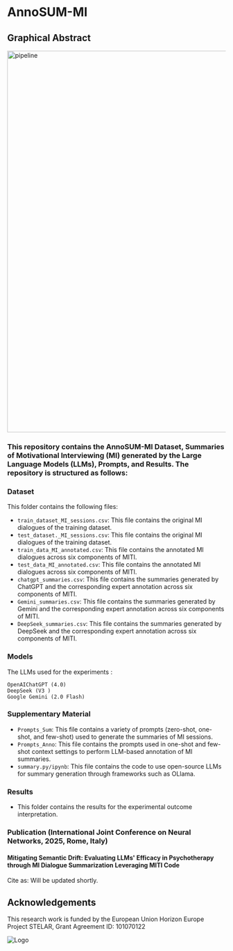 # AnnoSUM-MI

## Graphical Abstract
<img width="877" alt="pipeline" src="https://github.com/user-attachments/assets/4ffda257-53aa-4c91-8fd8-6a3490219f55" />


### This repository contains the AnnoSUM-MI Dataset, Summaries of Motivational Interviewing (MI) generated by the Large Language Models (LLMs), Prompts, and Results. The repository is structured as follows:

### Dataset
This folder contains the following files:
* `train_dataset_MI_sessions.csv`: This file contains the original MI dialogues of the training dataset.
* `test_dataset._MI_sessions.csv`: This file contains the original MI dialogues of the training dataset.
* `train_data_MI_annotated.csv`: This file contains the annotated MI dialogues across six components of MITI.
* `test_data_MI_annotated.csv`: This file contains the annotated MI dialogues across six components of MITI.
* `chatgpt_summaries.csv`: This file contains the summaries generated by ChatGPT and the corresponding expert annotation across six components of MITI. 
* `Gemini_summaries.csv`: This file contains the summaries generated by Gemini and the corresponding expert annotation across six components of MITI.
* `DeepSeek_summaries.csv`: This file contains the summaries generated by DeepSeek and the corresponding expert annotation across six components of MITI.

### Models
The LLMs used for the experiments : 
```
OpenAIChatGPT (4.0)
DeepSeek (V3 )
Google Gemini (2.0 Flash)
```

### Supplementary Material
* `Prompts_Sum`: This file contains a variety of prompts (zero-shot, one-shot, and few-shot) used to generate the summaries of MI sessions.
* `Prompts_Anno`: This file contains the prompts used in one-shot and few-shot context settings to perform LLM-based annotation of MI summaries.
* `summary.py/ipynb`: This file contains the code to use open-source LLMs for summary generation through frameworks such as OLlama.

### Results
* This folder contains the results for the experimental outcome interpretation. 
  

### Publication (International Joint Conference on Neural Networks, 2025, Rome, Italy)
#### Mitigating Semantic Drift: Evaluating LLMs' Efficacy in Psychotherapy through MI Dialogue Summarization Leveraging MITI Code

Cite as: Will be updated shortly.


## Acknowledgements
This research work is funded by the European Union Horizon Europe Project STELAR, Grant Agreement ID: 101070122

![Logo](https://github.com/user-attachments/assets/5f3328f8-ee75-4c10-9a61-2ccac0b840ce)

















